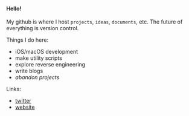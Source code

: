 #### Hello! 

My github is where I host `projects`, `ideas`, `documents`, etc. The future of everything is version control.

Things I do here:
- iOS/macOS development
- make utility scripts
- explore reverse engineering
- write blogs
- *abandon projects*

Links:
- [twitter](www.twitter.com/garrepi)
- [website](www.garrepi.dev)
